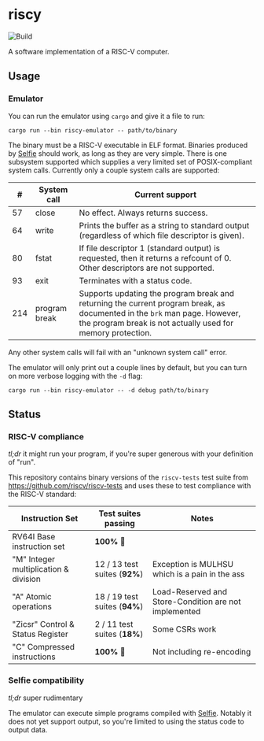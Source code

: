 # riscy  
![Build](https://github.com/michaelmelanson/riscy/workflows/Build/badge.svg)

A software implementation of a RISC-V computer.

## Usage

### Emulator

You can run the emulator using `cargo` and give it a file to run:

```
cargo run --bin riscy-emulator -- path/to/binary
```

The binary must be a RISC-V executable in ELF format. Binaries produced by [Selfie](https://github.com/cksystemsteaching/selfie) should work, as long as they are very simple. There is one subsystem supported which supplies a very limited set of POSIX-compliant system calls. Currently only a couple system calls are supported: 

|#   | System call | Current support |
|--|--|--|
|57  | close | No effect. Always returns success. |
|64  | write | Prints the buffer as a string to standard output (regardless of which file descriptor is given). |
|80  | fstat | If file descriptor 1 (standard output) is requested, then it returns a refcount of 0. Other descriptors are not supported. |
|93  | exit  | Terminates with a status code. |
|214 | program break | Supports updating the program break and returning the current program break, as documented in the `brk` man page. However, the program break is not actually used for memory protection. |

Any other system calls will fail with an "unknown system call" error.

The emulator will only print out a couple lines by default, but you can turn on more verbose logging with the `-d` flag:

```
cargo run --bin riscy-emulator -- -d debug path/to/binary
```



## Status

### RISC-V compliance

_tl;dr_ it might run your program, if you're super generous with your definition of "run".

This repository contains binary versions of the `riscv-tests` test suite from
https://github.com/riscv/riscv-tests and uses these to test compliance with the 
RISC-V standard:

| Instruction Set | Test suites passing | Notes |
|-|-|-|
| RV64I Base instruction set            | **100%** 🎉 | |
| "M" Integer multiplication & division | 12 / 13 test suites (**92%**)  | Exception is MULHSU which is a pain in the ass |
| "A" Atomic operations                 | 18 / 19 test suites (**94%**) | Load-Reserved and Store-Condition are not implemented |
| "Zicsr" Control & Status Register     | 2 / 11 test suites (**18%**)| Some CSRs work |
| "C" Compressed instructions           | **100%** 🎉 | Not including re-encoding |

### Selfie compatibility

_tl;dr_ super rudimentary

The emulator can execute simple programs compiled with [Selfie](https://github.com/cksystemsteaching/selfie). Notably it does 
not yet support output, so you're limited to using the status code to output data.
